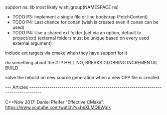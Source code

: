 




support ns::lib
	most likely wish_group(NAMESPACE ns)



- TODO P3: Implement a single file or line bootstrap (FetchContent)
- TODO P4: Last chance for conan (wish is created even if conan can be used)
- TODO P4: Use a shared ext folder (set via an option, default to project/ext) (external folders must be unique based on every used external argument)







include ext targets via cmake when they have support for it 



do something about the # !!! HELL NO, BREAKS GLOBBING INCREMENTAL BUILD


solve the rebuild on new source generation when a new CPP file is created




--- Articles ------------------------------------------------------------------------------------

C++Now 2017: Daniel Pfeifer “Effective CMake": https://www.youtube.com/watch?v=bsXLMQ6WgIk




